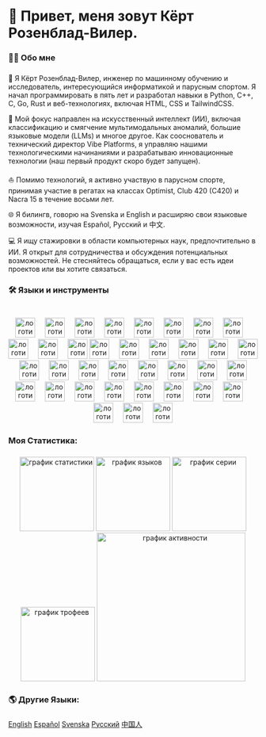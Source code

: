 ###

# 👋 Привет, меня зовут Кёрт Розенблад-Вилер.

###

### 👨‍💻 Обо мне

###

👋 Я Кёрт Розенблад-Вилер, инженер по машинному обучению и исследователь, интересующийся информатикой и парусным спортом. Я начал программировать в пять лет и разработал навыки в Python, C++, C, Go, Rust и веб-технологиях, включая HTML, CSS и TailwindCSS.

🚀 Мой фокус направлен на искусственный интеллект (ИИ), включая классификацию и смягчение мультимодальных аномалий, большие языковые модели (LLMs) и многое другое. Как сооснователь и технический директор Vibe Platforms, я управляю нашими технологическими начинаниями и разрабатываю инновационные технологии (наш первый продукт скоро будет запущен).

⛵ Помимо технологий, я активно участвую в парусном спорте, принимая участие в регатах на классах Optimist, Club 420 (C420) и Nacra 15 в течение восьми лет.

🌐 Я билингв, говорю на Svenska и English и расширяю свои языковые возможности, изучая Español, Русский и 中文.

💻 Я ищу стажировки в области компьютерных наук, предпочтительно в ИИ. Я открыт для сотрудничества и обсуждения потенциальных возможностей. Не стесняйтесь обращаться, если у вас есть идеи проектов или вы хотите связаться.

###

### 🛠 Языки и инструменты

###

<br clear="both">

<div align="center">
  <img src="https://skillicons.dev/icons?i=aws" height="40" alt="логотип amazonwebservices"  />
  <img width="12" />
  <img src="https://skillicons.dev/icons?i=androidstudio" height="40" alt="логотип androidstudio"  />
  <img width="12" />
  <img src="https://skillicons.dev/icons?i=azure" height="40" alt="логотип azure"  />
  <img width="12" />
  <img src="https://skillicons.dev/icons?i=bash" height="40" alt="логотип bash"  />
  <img width="12" />
  <img src="https://skillicons.dev/icons?i=cloudflare" height="40" alt="логотип cloudflare"  />
  <img width="12" />
  <img src="https://skillicons.dev/icons?i=c" height="40" alt="логотип c"  />
  <img width="12" />
  <img src="https://skillicons.dev/icons?i=cpp" height="40" alt="логотип cplusplus"  />
  <img width="12" />
  <img src="https://skillicons.dev/icons?i=css" height="40" alt="логотип css3"  />
  <img width="12" />
  <img src="https://skillicons.dev/icons?i=django" height="40" alt="логотип django"  />
  <img width="12" />
  <img src="https://skillicons.dev/icons?i=docker" height="40" alt="логотип docker"  />
  <img width="12" />
  <img src="https://skillicons.dev/icons?i=fastapi" height="40" alt="логотип fastapi"  />
  <img src="https://skillicons.dev/icons?i=figma" height="40" alt="логотип figma"  />
  <img width="12" />
  <img src="https://skillicons.dev/icons?i=git" height="40" alt="логотип git"  />
  <img width="12" />
  <img src="https://skillicons.dev/icons?i=github" height="40" alt="логотип github"  />
  <img width="12" />
  <img src="https://skillicons.dev/icons?i=go" height="40" alt="логотип go"  />
  <img width="12" />
  <img src="https://skillicons.dev/icons?i=gcp" height="40" alt="логотип googlecloud"  />
  <img width="12" />
  <img src="https://skillicons.dev/icons?i=graphql" height="40" alt="логотип graphql"  />
  <img width="12" />
  <img src="https://skillicons.dev/icons?i=kubernetes" height="40" alt="логотип kubernetes"  />
  <img width="12" />
  <img src="https://skillicons.dev/icons?i=latex" height="40" alt="логотип latex"  />
  <img width="12" />
  <img src="https://skillicons.dev/icons?i=linux" height="40" alt="логотип linux"  />
  <img width="12" />
  <img src="https://skillicons.dev/icons?i=md" height="40" alt="логотип markdown"  />
  <img width="12" />
  <img src="https://skillicons.dev/icons?i=mysql" height="40" alt="логотип mysql"  />
  <img width="12" />
  <img src="https://skillicons.dev/icons?i=nginx" height="40" alt="логотип nginx"  />
  <img width="12" />
  <img src="https://skillicons.dev/icons?i=postgres" height="40" alt="логотип postgresql"  />
  <img width="12" />
  <img src="https://skillicons.dev/icons?i=postman" height="40" alt="логотип postman"  />
  <img width="12" />
  <img src="https://skillicons.dev/icons?i=py" height="40" alt="логотип python"  />
  <img width="12" />
  <img src="https://skillicons.dev/icons?i=pytorch" height="40" alt="логотип pytorch"  />
  <img width="12" />
  <img src="https://skillicons.dev/icons?i=redis" height="40" alt="логотип redis"  />
  <img width="12" />
  <img src="https://skillicons.dev/icons?i=regex" height="40" alt="логотип regex"  />
  <img width="12" />
  <img src="https://skillicons.dev/icons?i=rocket" height="40" alt="логотип rocket"  />
  <img width="12" />
  <img src="https://skillicons.dev/icons?i=rust" height="40" alt="логотип rust"  />
  <img width="12" />
  <img src="https://skillicons.dev/icons?i=stackoverflow" height="40" alt="логотип stackoverflow"  />
  <img width="12" />
  <img src="https://skillicons.dev/icons?i=tensorflow" height="40" alt="логотип tensorflow"  />
  <img width="12" />
  <img src="https://skillicons.dev/icons?i=tailwind" height="40" alt="логотип tailwindcss"  />
  <img width="12" />
  <img src="https://skillicons.dev/icons?i=vscode" height="40" alt="логотип vscode"  />
  <img width="12" />
  <img src="https://skillicons.dev/icons?i=webpack" height="40" alt="логотип webpack"  />
</div>

###

### Моя Статистика:

###

<div align="center">
  <img src="https://github-readme-stats.vercel.app/api?username=CurtMRosenbladWheeler&hide_title=true&hide_rank=false&show_icons=true&include_all_commits=true&count_private=true&disable_animations=false&theme=github_dark&locale=ru&hide_border=true&order=1" height="150" alt="график статистики"  />
  <img src="https://github-readme-stats.vercel.app/api/top-langs?username=CurtMRosenbladWheeler&locale=ru&hide_title=false&layout=compact&card_width=320&langs_count=5&theme=github_dark&hide_border=true&order=2" height="150" alt="график языков"  />
  <img src="https://streak-stats.demolab.com?user=CurtMRosenbladWheeler&locale=ru&mode=daily&theme=github_dark&hide_border=true&border_radius=5&order=3" height="150" alt="график серии"  />
  <img src="https://github-profile-trophy.vercel.app?username=CurtMRosenbladWheeler&theme=darkhub&column=5&row=2&margin-w=8&margin-h=8&no-bg=false&no-frame=true&order=4" height="150" alt="график трофеев"  />
  <img src="https://github-readme-activity-graph.vercel.app/graph?username=CurtMRosenbladWheeler&radius=16&theme=github-dark&area=true&order=5&hide_border=true&custom_title=Contribution%20Graph" height="300" alt="график активности"  />
</div>

###

### 🌎 Другие Языки:

###
  [English](README.md)
  [Español](README-ES.md)
  [Svenska](README-SV.md)
  [Русский](README-RU.md)
  [中国人](README-ZH.md)
###
